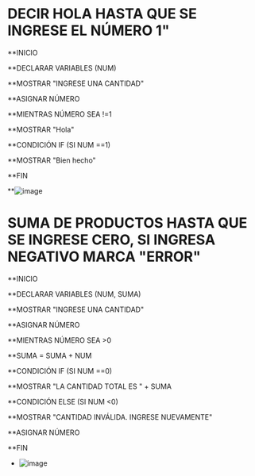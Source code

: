 # DECIR HOLA HASTA QUE SE INGRESE EL NÚMERO 1"
**INICIO

**DECLARAR VARIABLES (NUM)

**MOSTRAR "INGRESE UNA CANTIDAD"

**ASIGNAR NÚMERO

**MIENTRAS NÚMERO SEA !=1

**MOSTRAR "Hola"

**CONDICIÓN IF (SI NUM ==1)

**MOSTRAR "Bien hecho"

**FIN


**![image](https://user-images.githubusercontent.com/99224635/165371659-737dd34c-79ff-44d1-900d-9cf87be4c1fc.png)



# SUMA DE PRODUCTOS HASTA QUE SE INGRESE CERO, SI INGRESA NEGATIVO MARCA "ERROR"

**INICIO

**DECLARAR VARIABLES (NUM, SUMA)

**MOSTRAR "INGRESE UNA CANTIDAD"

**ASIGNAR NÚMERO

**MIENTRAS NÚMERO SEA >0

**SUMA = SUMA + NUM

**CONDICIÓN IF (SI NUM ==0)

**MOSTRAR "LA CANTIDAD TOTAL ES " + SUMA

**CONDICIÓN ELSE (SI NUM <0)

**MOSTRAR "CANTIDAD INVÁLIDA. INGRESE NUEVAMENTE"

**ASIGNAR NÚMERO

**FIN


* ![image](https://user-images.githubusercontent.com/99224635/165429935-b1fdbddd-c45c-4a3d-83f3-121016dcfc56.png)



